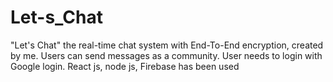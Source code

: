 # Let-s_Chat
"Let's Chat" the real-time chat system with End-To-End encryption,  created by me. Users can send messages as a community. User needs to login with Google login. React js, node js, Firebase has been used
